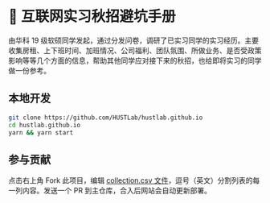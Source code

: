 # 📜 互联网实习秋招避坑手册

由华科 19 级软硕同学发起，通过分发问卷，调研了已实习同学的实习经历。主要收集房租、上下班时间、加班情况、公司福利、团队氛围、所做业务、是否受政策影响等等几个方面的信息，帮助其他同学应对接下来的秋招，也给即将实习的同学做一份参考。

## 本地开发

```bash
git clone https://github.com/HUSTLab/hustlab.github.io
cd hustlab.github.io
yarn && yarn start
```

## 参与贡献

点击右上角 Fork 此项目，编辑 [collection.csv 文件](https://github.com/HUSTLab/job-hunt-guide/edit/main/collection.csv)，逗号（英文）分割列表的每一列内容。发送一个 PR 到主仓库，合入后网站会自动更新部署。
